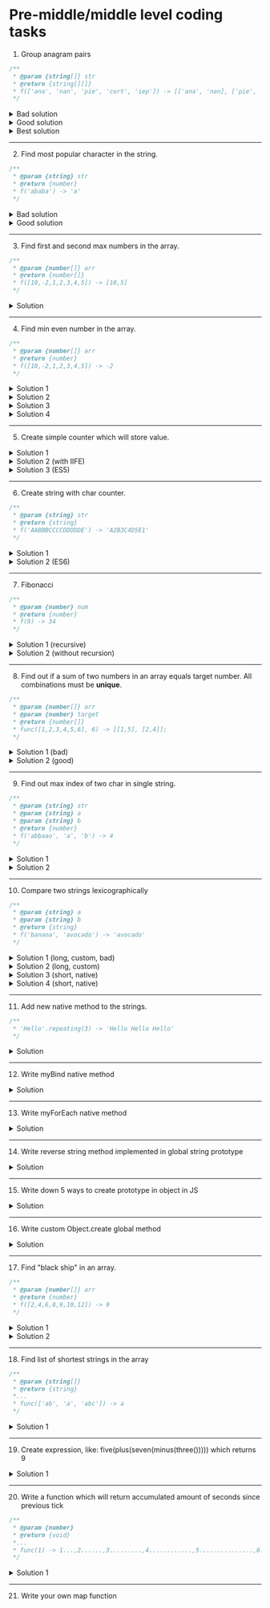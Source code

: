 # Pre-middle/middle level coding tasks

1. Group anagram pairs

```javascript
/**
 * @param {string[]} str
 * @return {string[][]}
 * f(['ana', 'nan', 'pie', 'cort', 'iep']) -> [['ana', 'nan], ['pie', 'iep']]
 */
```

<details>
<summary>Bad solution</summary>
<pre>
<script>
  function groupAnagrams(arr) {
    const temp = [];
    const result = [];
    const set = new Set();
    for (let i = 0; i < arr.length; i++) {
      const sortedWord = arr[i].toLowerCase().split('').sort().join('');
      temp.push(sortedWord);
      set.add(sortedWord);
    }
    for (const word of set) {
      const group = [];
      for (let i = 0; i < temp.length; i++) {
        if (word === temp[i]) {
          group.push(arr[i]);
        }
      }
      result.push(group);
    }
    return result;
  }
  console.log(groupAnagrams(["eat","tea","tan","ate","nat","bat"]))  // [["ate","eat","tea"], ["nat","tan"], ["bat"]]
</script>
<div>Complexity:</div>
<p><strong>O(n^2) + O(k*n)</strong></p>
</pre>
</details>

<details>
<summary>Good solution</summary>
<pre>
<script>
function groupAnagrams(arr) {
  const map = new Map();
  for (let i = 0; i < arr.length; i++) {
    const sorted = arr[i].toLowerCase().split('').sort().join('').trim();
    const value = map.has(sorted) ? map.get(sorted) : [];
    value.push(arr[i]);
    map.set(sorted, value);
  }
  return [...map.values()];
}
 console.log(groupAnagrams(["eat","tea","tan","ate","nat","bat"])) // [["bat"],["nat","tan"],["ate","eat","tea"]]
</script>
<div>Complexity:</div>
<p><strong>O(n^2)</strong></p>
</pre>
</details>

<details>
<summary>Best solution </summary>
<pre>
<script>
function groupAnagrams(arr) {
  const hash = {};
  for (let i = 0; i < arr.length; i++) {
    const sorted = arr[i].toLowerCase().split('').sort().join('').trim();
    if (hash[sorted]) {
      hash[sorted].push(arr[i]);
    } else {
      hash[sorted] = [arr[i]];
    }
  }
  return Object.values(hash);
}
 console.log(groupAnagrams(["eat","tea","tan","ate","nat","bat"])) // [["bat"],["nat","tan"],["ate","eat","tea"]]
</script>
<div>Complexity:</div>
<p><strong>O(n^2)</strong></p>
</pre>
</details>

---

2. Find most popular character in the string.

```javascript
/**
 * @param {string} str
 * @return {number}
 * f('ababa') -> 'a'
 */
```

<details>
<summary>Bad solution</summary>
<pre>
<script>
  function popularSymbol(str) {
    let newStr = str.replace(/\s/g, '');
    let ans = '';
    let counter = 0;
    for (let i = 0; i < newStr.length; i++) {
      let currentCounter = 0;
      for (let j = 0; j < newStr.length; j++) {
        if (str[i] === str[j]) {
          currentCounter += 1;
        }
      }
      if (currentCounter > counter) {
        ans = str[i];
        counter = currentCounter;
      }
    }
    return ans;
  }
  console.log(popularSymbolObj('ababa')) // 'a'
</script>
<div>Complexity:</div>
<p><strong>O(n^2)</strong></p>
</pre>
</details>

<details>
<summary>Good solution</summary>
<pre>
<script>
  function popularSymbolObj(str) {
    let newStr = str.replace(/\s/g, '');
    let ans = '';
    let counter = 0;
    let obj = {};
    for (let i = 0; i < newStr.length; i++) {
      obj[newStr[i]] = obj[newStr[i]] ? obj[newStr[i]] + 1 : 1;
    }
    for (let key in obj) {
      if (obj[key] > counter) {
        counter = obj[key];
        ans = key;
      }
    }
    return ans;
  }
  console.log(popularSymbolObj('ababa')) // 'a'
</script>
<div>Complexity:</div>
<p><strong>O(n + k) k< n => O(n)</strong></p>
</pre>
</details>

---

3. Find first and second max numbers in the array.

```javascript
/**
 * @param {number[]} arr
 * @return {number[]}
 * f([10,-2,1,2,3,4,5]) -> [10,5]
 */
```

<details>
<summary>Solution</summary>
<pre>
<script>
  function findTwoMax(arr) {
    let max1 = Math.max(arr[0], arr[1]);
    let max2 = Math.min(arr[0], arr[1]);
    for (let i = 2; i < arr.length; i++) {
      if (arr[i] > max1) {
        max2 = max1;
        max1 = arr[i];
      } else if (arr[i] > max2) {
        max2 = arr[i];
      }
    }
    return [max1, max2];
  }
  console.log(findTwoMax([10,-2,1,2,3,4,5])); //  [10,5]
</script>
<div>Complexity:</div>
<p><strong>O(n - 2)</strong></p>
</pre>
</details>

---

4. Find min even number in the array.

```javascript
/**
 * @param {number[]} arr
 * @return {number}
 * f([10,-2,1,2,3,4,5]) -> -2
 */
```

<details>
<summary>Solution 1</summary>
<pre>
<script>
  function findMinEven(arr) {
    let flag = false;
    let result = arr[0];
    for (let i = 1; i < arr.length; i++) {
      if (arr[i] % 2 === 0 && (!flag || arr[i] < result)) {
        result = arr[i];
        flag = true;
      }
    }
    return result;
  }
  console.log(findMinEven([10,-2,1,2,3,4,5])) //  -2
</script>
<div>Complexity:</div>
<p><strong>O(n)</strong></p>
</pre>
</details>

<details>
<summary>Solution 2</summary>
<pre>
<script>
  function findMinEven(array) {
    const sorted = array.sort((a,b) => a-b);
    for (let i = 0; i < sorted.length; i++) {
      if (sorted[i] % 2 === 0) {
        return sorted[i];
      }
    }
    return 0;
  }
  console.log(findMinEven([10,-2,1,2,3,4,5])) //  -2
</script>
<div>Complexity:</div>
<p><strong>O(n - k)</strong></p>
</pre>
</details>

<details>
<summary>Solution 3</summary>
<pre>
<script>
  function findMinEven(array) {
    let min = arr[0];
    for (let i = 0; i < arr.length; i++) {
      if (arr[i] % 2 === 0) {
        if (arr[i] < min) min = arr[i];
      }
    }
    return min;
  }
  console.log(findMinEven([10,-2,1,2,3,4,5])) //  -2
</script>
<div>Complexity:</div>
<p><strong>O(n)</strong></p>
</pre>
</details>

<details>
<summary>Solution 4</summary>
<pre>
<script>
  function findMinEven(arr) {
    return Math.min(...arr.filter((el) => el % 2 === 0));
  }
  console.log(findMinEven([10,-2,1,2,3,4,5])) //  -2
</script>
<div>Complexity:</div>
<p><strong>O(n)</strong></p>
</pre>
</details>

---

5. Create simple counter which will store value.

<details>
<summary>Solution 1</summary>
<pre>
<script>
  const counter = (num) => {
    let count = num || 0;
    return () => count++;
  };
  const count1 = counter(100);
  count1();
  count1();
  count1();
  console.log(count1());  //  103
</script>
<div>Complexity:</div>
<p><strong>O(1)</strong></p>
</pre>
</details>

<details>
<summary>Solution 2 (with IIFE)</summary>
<pre>
<script>
  const counter = (function () {
    let counter = 0;
    return function () {
      return counter++;
    }
  })();
  counter();
  counter();
  counter();
  console.log(counter())  //  3
</script>
<div>Complexity:</div>
<p><strong>O(1)</strong></p>
</pre>
</details>

<details>
<summary>Solution 3 (ES5)</summary>
<pre>
<script>
  function counterF(num) {
    var counter = num || 0;
    return function() {
      return counter++;
    }
  }
  var count = counterF(100);
  count();
  count();
  count();
  console.log(count());
</script>
<div>Complexity:</div>
<p><strong>O(1)</strong></p>
</pre>
</details>

---

6. Create string with char counter.

```javascript
/**
 * @param {string} str
 * @return {string}
 * f('AABBBCCCCDDDDDE') -> 'A2B3C4D5E1'
 */
```

<details>
<summary>Solution 1</summary>
<pre>
<script>
  const charCount = (str) => {
    const sortedStr = str.split('').sort().join('');
    const hashTable = {};
    let result = '';
    for (let i = 0; i < sortedStr.length; i++) {
      hashTable[sortedStr[i]] = hashTable[sortedStr[i]] ? hashTable[sortedStr[i]] + 1 : 1;
    }
    for (const char in hashTable) {
      result += `${char}${hashTable[char]}`
    }
    return result;
  }
  console.log(charCount('BBBAADDDDDECCCC'));  //  'A2B3C4D5E1'
</script>
<div>Complexity:</div>
<p><strong>O(n)</strong></p>
</pre>
</details>

<details>
<summary>Solution 2 (ES6)</summary>
<pre>
<script>
  function charCount(str) {
    var sortedStr = str.split('').sort().join('');
    var hashTable = {};
    var result = '';
    for (let i = 0; i < sortedStr.length; i++) {
      hashTable[sortedStr[i]] = hashTable[sortedStr[i]] ? hashTable[sortedStr[i]] + 1 : 1;
    }
    for (const char in hashTable) {
      result += char + "" + hashTable[char];
    }
    return result;
  }
  console.log(charCount('BBBAADDDDDECCCC'));  //  'A2B3C4D5E1'
</script>
<div>Complexity:</div>
<p><strong>O(n)</strong></p>
</pre>
</details>

---

7. Fibonacci

```javascript
/**
 * @param {number} num
 * @return {number}
 * f(9) -> 34
 */
```

<details>
<summary>Solution 1 (recursive)</summary>
<pre>
<script>
  function fib(num) {
    if (num < 2) return num;
    return fib(num - 1) + fib(num - 2);
  };
  console.log(fib(9));  //  34
</script>
<div>Complexity:</div>
<p><strong>O(2^n)</strong></p>
</pre>
</details>

<details>
<summary>Solution 2 (without recursion)</summary>
<pre>
<script>
  function fib(num) {
    const result = [0, 1];
    for (let i = 2; i <= num; i++) {
      let prev1 = result[i - 1];
      let prev2 = result[i - 2];
      result.push(prev1 + prev2);
    }
    return result[num];
  };
console.log(fib(9));  //  34
</script>
<div>Complexity:</div>
<p><strong>O(n)</strong></p>
</pre>
</details>

---

8. Find out if a sum of two numbers in an array equals target number. All combinations must be **unique**.

```javascript
/**
 * @param {number[]} arr
 * @param {number} target
 * @return {number[]}
 * func([1,2,3,4,5,6], 6) -> [[1,5], [2,4]];
 */
```

<details>
<summary>Solution 1 (bad)</summary>
<pre>
<script>
  function findAllUniqueSums(arr, target) {
    var result = [];
    for (var i = 0; i < arr.length; i++) {
      for (var j = 1; j < arr.length; j++) {
        if (arr[i]+arr[j] === target) {
          if (arr[i] > arr[j]) {
            result.push([arr[i],arr[j]]);
          }
        }
      }
    }
    return result;
}
console.log(findAllUniqueSums([3,5,300,1,7,4,-18,2,10,-5,23,11], 5));
</script>
<div>Complexity:</div>
<p><strong>O(n^2)</strong></p>
</pre>
</details>

<details>
<summary>Solution 2 (good)</summary>
<pre>
<script>
  function findAllUniqueSums(arr, target) {
    var result = [];
    var obj = {};
    for (var i = 0; i < arr.length; i++) {
      obj[arr[i]] = arr[i];
    }
    console.log(obj)
    for (var num in obj) {
      var secondNum = target - num;
      if (obj[secondNum] && secondNum > num) {
        result.push([obj[secondNum],obj[num]]);
      }
    }
    return result;
  }
  console.log(findAllUniqueSums([3,5,300,1,7,4,-18,2,10,-5,23,11], 5));
</script>
<div>Complexity:</div>
<p><strong>O(N+K) (algoritm speed: O(N) + memory: O(K))</strong></p>
</pre>
</details>

---

9. Find out max index of two char in single string.

```javascript
/**
 * @param {string} str
 * @param {string} a
 * @param {string} b
 * @return {number}
 * f('abbaao', 'a', 'b') -> 4
 */
```

<details>
<summary>Solution 1</summary>
<pre>
<script>
  function getLatestCharIdx(str, a, b) {
    if (str) {
      if (!a && !b) return -1;
      return Math.max(
        a ? str.lastIndexOf(a) : -1,
        b ? str.lastIndexOf(b) : -1
      );
    }
    return -1;
  }
  console.log(getLatestCharIdx('google', 'g', 'o'));  //  3
  console.log(getLatestCharIdx('aba', 'a', 'b'));  //  2
  console.log(getLatestCharIdx('', 'g', 'o'));   //  -1
  console.log(getLatestCharIdx('google', 'x', 'o')); //  2
  console.log(getLatestCharIdx('aba', '', '')); //  -1
  console.log(getLatestCharIdx('aba', '', 'b')) //  1
</script>
<div>Complexity:</div>
<p><strong></strong></p>
</pre>
</details>

<details>
<summary>Solution 2</summary>
<pre>
<script>
  function getLatestCharIdx(s, a, b) {
    if (typeof s !== 'string') return -1;
    if (s) {
      if (a && b) {
        let a_result = 0;
        let b_result = 0;
        for (let i = 0; i < s.length; i++) {
          if (s[i] === a) a_result = i;
          if (s[i] === b) b_result = i;
        }
        return a_result > b_result ? a_result : b_result;
      }
    }
    return -1;
  };
  console.log(getLatestCharIdx('aba', 'a', 'b'));  //  2
  console.log(getLatestCharIdx('', 'g', 'o'));   //  -1
  console.log(getLatestCharIdx('google', 'x', 'o')); //  2
  console.log(getLatestCharIdx('aba', '', '')); //  -1
  console.log(getLatestCharIdx('aba', '', 'b')) //  1
</script>
<div>Complexity: </div>
<p><strong>O(n)</strong></p>
</pre>
</details>

---

10. Compare two strings lexicographically

```javascript
/**
 * @param {string} a
 * @param {string} b
 * @return {string}
 * f('banana', 'avocado') -> 'avocado'
 */
```

<details>
<summary>Solution 1 (long, custom, bad)</summary>
<pre>
<script>
  function compare(a, b) {
    if (typeof a !== 'string' || typeof b !== 'string') {
      return 'Type error';
    }
    if (!a && !b) return 'The strings are empty';
    if (!a) return b;
    if (!b) return a;
    const loweredA = a.toLowerCase();
    const loweredB = b.toLowerCase();
    for (let i = 0; i < loweredA.length; i++) {
      const charCodeA = loweredA[i] ? loweredA[i].charCodeAt() : -1;
      const charCodeB = loweredB[i] ? loweredB[i].charCodeAt() : -1;
        if (charCodeA < charCodeB) return a;
      if (charCodeA > charCodeB) return b;
      if (charCodeA === charCodeB) {
        if (loweredA.length > loweredB.length) {
          if (loweredB[loweredB.length - 1] === loweredA[i]) {
            return b;
          } else {
            continue;
          };
        } else if (loweredA.length < loweredB.length) {
          if (loweredA[loweredA.length - 1] === loweredB[i]) {
            return a;
          } else {
            continue;
          };
        } else {
          return a;
        }
      }
    }
  };
  console.log(compare(-1, 30)); //  Type error
  console.log(compare('', '')); // The strings are empty
  console.log(compare('', 'a'));  //  a
  console.log(compare('a', ''));  //  a
  console.log(compare('banana', 'avocado'));  //  avocado
  console.log(compare('Banana', 'Avocado'));  //  Avocado
  console.log(compare('banana', 'Avocado'));  //  Avocado
  console.log(compare('ooooo', 'oo'));  //  oo
  console.log(compare('oo', 'oooooo')); //  oo
  console.log(compare('oz', 'oooooo')); //  oooooo
  console.log(compare('oooooo', 'oooooZ')); //  oooooo
  console.log(compare('ooo', 'ooo')); //  ooo
</script>
<div>Complexity:</div>
<p><strong>O(N)</strong></p>
</pre>
</details>

<details>
<summary>Solution 2 (long, custom)</summary>
<pre>
<script>
  function compare(a,b) {
    if (typeof a !== 'string' || typeof b !== 'string') {
      console.error('Both arguments must be a string');
      return;
    }
    if (!a) return b;
    if (!b) return a;
    for (let i = 0; i < a.toLowerCase().length; i++) {
      if (b[i]) {
        if (a[i].toLowerCase() < b[i].toLowerCase()) {
          return a;
        } else if (a[i].toLowerCase() > b[i].toLowerCase()) {
          return b;
        } else continue;
      } else {
        return b;
      }
    }
    return a.length === b.length ? a + " = " + b : a;
  }
  console.log(compare(-1, 30)); //  Type error
  console.log(compare('', '')); //  ''
  console.log(compare('', 'a'));  //  a
  console.log(compare('a', ''));  //  'a'
  console.log(compare('ab', 'a'));  //  'a'
  console.log(compare('banana', 'avocado'));  //  avocado
  console.log(compare('Banana', 'Avocado'));  //  Avocado
  console.log(compare('banana', 'Avocado'));  //  Avocado
  console.log(compare('ooooo', 'oo'));  //  oo
  console.log(compare('oo', 'oooooo')); //  oooooo
  console.log(compare('oz', 'oooooo')); //  oooooo
  console.log(compare('oooooo', 'oooooZ')); //oooooo
  console.log(compare('ooo', 'ooo')); // ooo = ooo
</script>
<div>Complexity:</div>
<p><strong>O(N)</strong></p>
</pre>
</details>

<details>
<summary>Solution 3 (short, native)</summary>
<pre>
<script>
function compare(str1, str2) {
  const result = str1.toString().localeCompare(str2.toString());
  return result ? str2 : str1;
}
console.log(compare(-1, 30)); //  Type error
console.log(compare('', '')); //  ''
console.log(compare('', 'a'));  //  a
console.log(compare('a', ''));  //  'a'
console.log(compare('banana', 'avocado'));  //  avocado
console.log(compare('Banana', 'Avocado'));  //  Avocado
console.log(compare('banana', 'Avocado'));  //  Avocado
console.log(compare('ooooo', 'oo'));  //  oo
console.log(compare('oo', 'oooooo')); //  oooooo
console.log(compare('oz', 'oooooo')); //  oooooo
console.log(compare('oooooo', 'oooooZ')); //oooooo
console.log(compare('ooo', 'ooo')); //ooo
</script>
<div>Complexity:</div>
<p><strong>O(1)</strong></p>
</pre>
</details>

<details>
<summary>Solution 4 (short, native)</summary>
<pre>
<script>
function compare(a,b) {
  if (typeof a !== 'string' || typeof b !== 'string') {
    return 'Both arguments must be a string'
  }
  if (!a) return b;
  if (!b) return a;
  var result = a.localeCompare(b);
  switch(result) {
    case 1:
      return b;
    case 0:
      return a + " = " + b;
    case -1:
      return a;
    default:
      return result;  
  }
}
console.log(compare(-1, 30)); //  Type error
console.log(compare('', '')); //  ''
console.log(compare('', 'a'));  //  a
console.log(compare('a', ''));  //  'a'
console.log(compare('banana', 'avocado'));  //  avocado
console.log(compare('Banana', 'Avocado'));  //  Avocado
console.log(compare('banana', 'Avocado'));  //  Avocado
console.log(compare('ooooo', 'oo'));  //  oo
console.log(compare('oo', 'oooooo')); //  oooooo
console.log(compare('oz', 'oooooo')); //  oooooo
console.log(compare('oooooo', 'oooooZ')); //ooooo0
console.log(compare('ooo', 'ooo')); //ooo
</script>
<div>Complexity:</div>
<p><strong>O(1)</strong></p>
</pre>
</details>

---

11. Add new native method to the strings.

```javascript
/**
 * 'Hello'.repeating(3) -> 'Hello Hello Hello'
 */
```

<details>
<summary>Solution</summary>
<pre>
<script>
  String.prototype.repeating = function(num) {
    return new Array(num).fill(this).join(" ");
  };
  'Hello'.repeating(3);
</script>
<div>Complexity:</div>
<p><strong></strong></p>
</pre>
</details>

---

12. Write myBind native method

<details>
<summary>Solution</summary>
<pre>
<script>
  Function.prototype.myBind = function(thisObj) {
    var self = this;
    return function() {
      self.call(thisObj);
    }
  };
  var test = someFn.myBind(someObj);
</script>
<div>Complexity:</div>
<p><strong></strong></p>
</pre>
</details>

---

13. Write myForEach native method

<details>
<summary>Solution</summary>
<pre>
<script>
  Array.prototype.myForEach = function(cb) {
    for (var i = 0; i < this.length; i++) {
      cb(this[i],i,this);
    }
  };
  [1,2,3].myForEach(function(el) { console.log(el) })
</script>
<div>Complexity:</div>
<p><strong></strong></p>
</pre>
</details>

---

14. Write reverse string method implemented in global string prototype

<details>
<summary>Solution</summary>
<pre>
<script>
String.prototype.reverse = function() {
  var result = '';
  var i = 0
  while (i < this.length) {
    i++;
    result += this[this.length - i];
  }
  return result;
}
console.log('test'.reverse()) //  'tset'
</script>
<div>Complexity:</div>
<p><strong></strong></p>
</pre>
</details>

---

15. Write down 5 ways to create prototype in object in JS

<details>
<summary>Solution</summary>
<pre>
<script>
  'use strict';
  //  1 __proto__:
  const obj1 = {
    name: 'Jack',
  };
  const obj2 = {};
  obj2.__proto__ = obj1;
  console.log(obj2.name)  //  'Jack'
  // 2  Object.create:
  const obj1a = {
    name: 'Jack',
  };
  const obj2a = Object.create(obj1a);
  console.log(obj2a.name)  //  'Jack'
  // 3  setPrototypeOf
  const obj1b = {
    name: 'Jack',
  };
  const obj2b = {};
  Object.setPrototypeOf(obj2b, obj1b);
  console.log(obj2b.name)  //  'Jack'
  // 4  function-constructor with prototype (creating new object with given "this"):
  //  Animal
  function Animal(kind) {
    this.kind = kind || 'no kind';
  }
  Animal.prototype.getKind = function() {
    return this.kind;
  }
  Animal.prototype.setKind = function(k) {
    this.kind = k;
  }
  //  Dog
  function Dog(name) {
    this.name = name || 'no name';
  }
  // ES5 sort of inheritance
  Dog.prototype = new Animal;
  Dog.prototype.constructor = Animal;
  Dog.prototype.getName = function() {
    return this.name;
  }
  var myDog = new Dog('Jack');
  console.log(myDog.getName());
  myDog.setKind('shepherd');
  console.log(myDog.getKind());
  // ES6 sort of inheritance with classes syntax sugar:
  // Animal
  class Animal {
    constructor(kind) {
      this.kind = kind || 'no kind';
    }
    setKind(k) {
      this.kind = k;
    }
    getKind() {
      return this.kind;
    }
  }
  // Dog
  class Dog extends Animal {
    constructor(name) {
      super();
      this.name = name;
    }
    setName(n) {
      this.name = n;
    }
    getName() {
      return this.name;
    }
  }
  const myDoggy = new Dog('Jack');
  myDoggy.setKind('shepherd');
  console.log(myDoggy.getName());  //  'Jack'
  console.log(myDoggy.getKind());  //  'shepherd'
</script>
<div>Complexity:</div>
<p><strong></strong></p>
</pre>
</details>

---

16. Write custom Object.create global method

<details>
<summary>Solution</summary>
<pre>
<script>
Object.prototype.myCreate = function(o) {
  function F() {}
  F.prototype = o;
  return new F();
}

</script>
<div>Complexity:</div>
<p><strong></strong></p>
</pre>
</details>

---

17. Find "black ship" in an array.

```javascript
/**
 * @param {number[]} arr
 * @return {number}
 * f([2,4,6,8,9,10,12]) -> 9
 */
```

<details>
<summary>Solution 1</summary>
<pre>
<script>
  function findBlackSheep(arr) {
    let oddCounter = 0;
    let evenCounter = 0;
    let lastOdd = 0
    let lastEven = 0;
    for (let i = 0; i < arr.length; i++) {
      if (arr[i] % 2 === 0) {
        evenCounter++;
        lastEven = arr[i];
      } else {
        oddCounter++;
        lastOdd = arr[i];
      }
    }
    if (evenCounter + oddCounter > 3) {
      if (oddCounter > 1) return lastEven;
      else return lastOdd;
    } else return -1;
  };
  console.log(findBlackSheep([2,4,6,8,9,10,12]))
</script>
<div>Complexity:</div>
<p><strong>O(N)</strong></p>
</pre>
</details>

<details>
<summary>Solution 2</summary>
<pre>
<script>
  function findBlackSheep(arr) {
    const binaryArr = arr.map(x => x % 2);
    const bArrSum = binaryArr.reduce((a,b) => a+b);
    const target = bArrSum > 1 ? 0 : 1;
    return arr[binaryArr.indexOf(target)];
  };
  console.log(findBlackSheep([2,4,6,8,9,10,12]))
</script>
<div>Complexity: </div>
<p><strong>O(N)</strong></p>
</pre>
</details>

---

18. Find list of shortest strings in the array

```javascript
/**
 * @param {string[]}
 * @return {string}
 *...
 * func(['ab', 'a', 'abc']) -> a
 */
```

<details>
<summary>Solution 1</summary>
<pre>
<script>
  const wordsArr = ['mu', 'kryliaSovetov', 'zenit', 'spartak', 'sochi', 'mc'];
  function getShortestStrFromArr(arr) {
    let min = arr[0];
    const result = [];
    for (const word of arr) {
      if (word.length < min.length) {
        min = word;
      }
    }
    for (const word of arr) {
      if (word.length === min.length) {
        result.push(word);
      }
    }
    return result.length > 0 ? result : min;
  }
  console.log(getShortestStrFromArr(wordsArr)); //  ['mu', 'mc']
</script>
<div>Complexity: </div>
<p><strong>O(N)</strong></p>
</pre>
</details>

---

19. Create expression, like: five(plus(seven(minus(three())))) which returns 9

<details>
<summary>Solution 1</summary>
<pre>
<script>
function plus(x) {
  return function(y) {
    return y + x;
  }
}
function minus(x) {
  return function(y) {
    return y - x;
  }
}
//  key of the algorithm
function expression(number, operation) {
  if (!operation) return number;
  return operation(number);
}
//
function three(operation) {
  return expression(3, operation);
}
function five(operation) {
  return expression(5, operation);
}
function seven(operation) {
  return expression(7, operation);
}
console.log(five(plus(seven(minus(three())))));
</script>
<div>Complexity: </div>
<p><strong></strong></p>
</pre>
</details>

---

20. Write a function which will return accumulated amount of seconds since previous tick

```javascript
/**
 * @param {number}
 * @return {void}
 *...
 * func(1) -> 1...,2......,3.........,4............,5...............,6..................,7.....................,8........................, ...10...
 */
```

<details>
<summary>Solution 1</summary>
<pre>
<script>
  function periodOutput(interval) {
    let counter = interval;
    const tick = 1000 * counter;
    setTimeout(() => {
      if (counter <= 10) {
        console.log(counter);
        counter++;
        periodOutput(counter);
      }
      return;
    }, tick);
  }
  console.log(periodOutput(1));
</script>
<div>Complexity: </div>
<p><strong>O(1)</strong></p>
</pre>
</details>

---

21. Write your own map function
